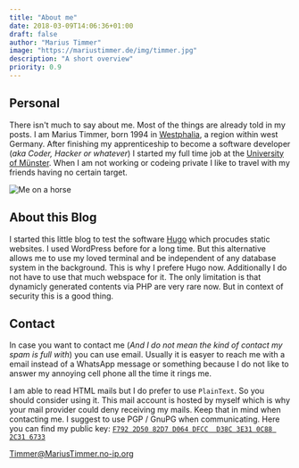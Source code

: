 ```yaml
---
title: "About me"
date: 2018-03-09T14:06:36+01:00
draft: false
author: "Marius Timmer"
image: "https://mariustimmer.de/img/timmer.jpg"
description: "A short overview"
priority: 0.9
---
```


## Personal
There isn't much to say about me. Most of the things are already told in my posts. I am Marius Timmer, born 1994 in [Westphalia](https://en.wikipedia.org/wiki/Westphalia), a region within west Germany.
After finishing my apprenticeship to become a software developer (*aka Coder, Hacker or whatever*) I started my full time job at the [University of Münster](https://www.uni-muenster.de/en/). When I am not working or codeing private I like to travel with my friends having no certain target.

<img alt="Me on a horse" src="/img/timmer.jpg" srcset="/img/timmer_small.jpg 640w,/img/timmer.jpg 1024w" />


## About this Blog
I started this little blog to test the software [Hugo](https://gohugo.io/) which procudes static websites. I used WordPress before for a long time. But this alternative allows me to use my loved terminal and be independent of any database system in the background. This is why I prefere Hugo now. Additionally I do not have to use that much webspace for it. The only limitation is that dynamicly generated contents via PHP are very rare now. But in context of security this is a good thing.


## Contact
In case you want to contact me (*And I do not mean the kind of contact my spam is full with*) you can use email. Usually it is easyer to reach me with a email instead of a WhatsApp message or something because I do not like to answer my annoying cell phone all the time it rings me.

I am able to read HTML mails but I do prefer to use `PlainText`. So you should consider using it. This mail account is hosted by myself which is why your mail provider could deny receiving my mails. Keep that in mind when contacting me. I suggest to use PGP / GnuPG when communicating. Here you can find my public key: [`F792 2D50 82D7 D064 DFCC  D38C 3E31 0C88 2C31 6733`](/timmer_at_mariustimmer_no_ip_org.asc)

[Timmer@MariusTimmer.no-ip.org](mailto:timmer@mariustimmer.no-ip.org)
